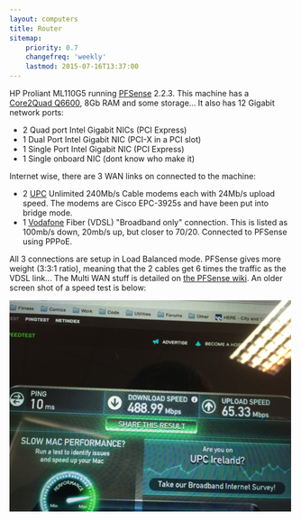 ```yaml
---
layout: computers
title: Router
sitemap:
    priority: 0.7
    changefreq: 'weekly'
    lastmod: 2015-07-16T13:37:00
---
```

HP Proliant ML110G5 running [PFSense][1] 2.2.3. This machine has a [Core2Quad Q6600][3], 8Gb RAM and some storage... 
It also has 12 Gigabit network ports:

* 2 Quad port Intel Gigabit NICs (PCI Express)
* 1 Dual Port Intel Gigabit NIC (PCI-X in a PCI slot)
* 1 Single Port Intel Gigabit NIC (PCI Express)
* 1 Single onboard NIC (dont know who make it)

Internet wise, there are 3 WAN links on connected to the machine:

* 2 [UPC][4] Unlimited 240Mb/s Cable modems each with 24Mb/s upload speed. The modems are Cisco EPC-3925s and have been put into bridge mode.
* 1 [Vodafone][5] Fiber (VDSL) "Broadband only" connection. This is listed as 100mb/s down, 20mb/s up, but closer to 70/20. Connected to PFSense using PPPoE.

All 3 connections are setup in Load Balanced mode. PFSense gives more weight (3:3:1 ratio), meaning that the 2 cables get 6 times the traffic as the VDSL link... The Multi WAN stuff is detailed on [the PFSense wiki][2]. 
An older screen shot of a speed test is below:

<a href="/post_images/tumblr_nkoi26HcMZ1s6snd0o1_500.jpg"><img src="/post_images/tumblr_nkoi26HcMZ1s6snd0o1_500.jpg" alt="Speed Test"></a>

[1]: http://www.pfsesne.org
[2]: https://doc.pfsense.org/index.php/Multi-WAN
[3]: http://ark.intel.com/products/29765/Intel-Core2-Quad-Processor-Q6600-8M-Cache-2_40-GHz-1066-MHz-FSB?q=Q6600
[4]: http://www.upc.ie
[5]: http://www.vodafone.ie
